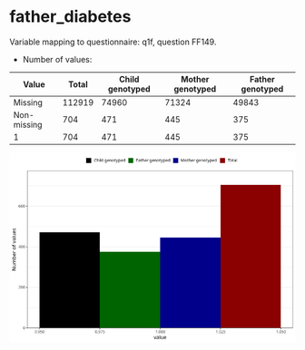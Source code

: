 # father_diabetes
Variable mapping to questionnaire: q1f, question FF149.
- Number of values:

| Value | Total | Child genotyped | Mother genotyped | Father genotyped |
| ----- | ----- | --------------- | ---------------- | ---------------- |
| Missing | 112919 | 74960 | 71324 | 49843 |
| Non-missing | 704 | 471 | 445 | 375 |
| 1 | 704 | 471 | 445 | 375 |



![](father_diabetes_n.png)



